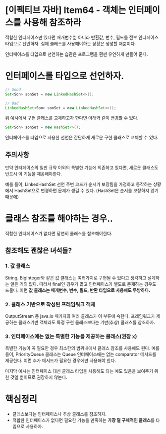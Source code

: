# [이펙티브 자바] Item64 - 객체는 인터페이스를 사용해 참조하라

적합한 인터페이스만 있다면 매개변수뿐 아니라 반환값, 변수, 필드를 전부 인터페이스 타입으로 선언하자. 실제 클래스를 사용해야하는 상황은 생성할 때뿐이다.

인터페이스를 타입으로 선언하는 습관은 프로그램을 훤씬 유연하게 만들어 준다.

# 인터페이스를 타입으로 선언하자.

```java
// Good
Set<Son> sonSet = new LinkedHashSet<>();

// Bad
LinkedHashSet<Son> sonSet = new LinkedHashSet<>();
```

위 예시에서 구현 클래스를 교체하고자 한다면 아래와 같이 변경할 수 있다.

```java
Set<Son> sonSet = new HashSet<>();
```

인터페이스를 타입으로 사용한 선언은 간단하게 새로운 구현 클래스로 교체할 수 있다.

## 주의사항

만약 인터페이스의 일반 규약 이외의 특별한 기능에 의존하고 있다면, 새로운 클래스도 반드시 이 기능을 제공해야한다. 

예를 들어, LinkedHashSet 선언 주변 코드가 순서가 보장됨을 가정하고 동작하는 상황에서 HashSet으로 변경하면 문제가 생길 수 있다. (HashSet은 순서를 보장하지 않기 때문에)

# 클래스 참조를 해야하는 경우..

적합한 인터페이스가 없다면 당연히 클래스를 참조해야한다.

## 참조해도 괜찮은 녀석들?

### 1. 값 클래스

String, BigInteger와 같은 값 클래스는 여러가지로 구현될 수 있다고 생각하고 설계하는 일은 거의 없다. 따라서 final인 경우가 많고 인터페이스가 별도로 존재하는 경우도 드물다. 이런 **값 클래스는 매개변수, 변수, 필드, 반환 타입으로 사용해도 무방하다.**

### 2. 클래스 기반으로 작성된 프레임워크 객체

OutputStream 등 java.io 패키지의 여러 클래스가 이 부류에 속한다. 프레임워크가 제공하는 클래스기반 객체라도 특정 구현 클래스보다는 기반(추상) 클래스를 참조하자.

### 3. 인터페이스에는 없는 특별한 기능을 제공하는 클래스(권장 x)

특별한 기능이 꼭 필요한 경우 최소한의 범위내에서 클래스 참조를 사용해도 된다. 예를 들어, PriorityQueue 클래스는 Queue 인터페이스에는 없는 comparator 메서드를 제공한다. 이런 추가 메서드가 필요한 경우에만 사용해야 한다.

마지막 예시는 인터페이스 대신 클래스 타입을 사용해도 되는 예도 있음을 보여주기 위한 것일 뿐이므로 권장하지 않는다.

# 핵심정리

- 클래스보다는 인터페이스나 추상 클래스를 참조하자.
- 적합한 인터페이스가 없다면 필요한 기능을 만족하는 **가장 덜 구체적인 클래스**를 타입으로 사용하자.